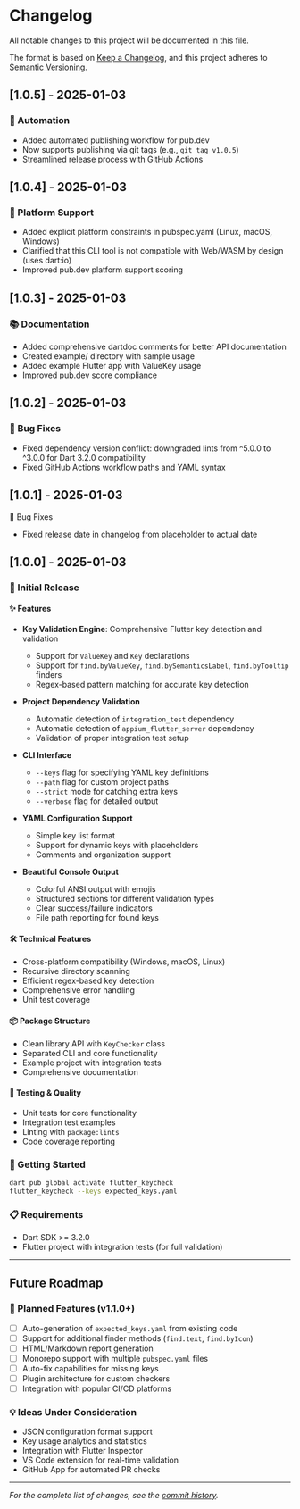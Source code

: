 # Changelog

All notable changes to this project will be documented in this file.

The format is based on [Keep a Changelog](https://keepachangelog.com/en/1.0.0/),
and this project adheres to [Semantic Versioning](https://semver.org/spec/v2.0.0.html).

## [1.0.5] - 2025-01-03

### 🤖 Automation

- Added automated publishing workflow for pub.dev
- Now supports publishing via git tags (e.g., `git tag v1.0.5`)
- Streamlined release process with GitHub Actions

## [1.0.4] - 2025-01-03

### 🔧 Platform Support

- Added explicit platform constraints in pubspec.yaml (Linux, macOS, Windows)
- Clarified that this CLI tool is not compatible with Web/WASM by design (uses dart:io)
- Improved pub.dev platform support scoring

## [1.0.3] - 2025-01-03

### 📚 Documentation

- Added comprehensive dartdoc comments for better API documentation
- Created example/ directory with sample usage
- Added example Flutter app with ValueKey usage
- Improved pub.dev score compliance

## [1.0.2] - 2025-01-03

### 🐛 Bug Fixes

- Fixed dependency version conflict: downgraded lints from ^5.0.0 to ^3.0.0 for Dart 3.2.0 compatibility
- Fixed GitHub Actions workflow paths and YAML syntax

## [1.0.1] - 2025-01-03

🐛 Bug Fixes

- Fixed release date in changelog from placeholder to actual date

## [1.0.0] - 2025-01-03

### 🎉 Initial Release

#### ✨ Features

- **Key Validation Engine**: Comprehensive Flutter key detection and validation

  - Support for `ValueKey` and `Key` declarations
  - Support for `find.byValueKey`, `find.bySemanticsLabel`, `find.byTooltip` finders
  - Regex-based pattern matching for accurate key detection

- **Project Dependency Validation**

  - Automatic detection of `integration_test` dependency
  - Automatic detection of `appium_flutter_server` dependency
  - Validation of proper integration test setup

- **CLI Interface**

  - `--keys` flag for specifying YAML key definitions
  - `--path` flag for custom project paths
  - `--strict` mode for catching extra keys
  - `--verbose` flag for detailed output

- **YAML Configuration Support**

  - Simple key list format
  - Support for dynamic keys with placeholders
  - Comments and organization support

- **Beautiful Console Output**
  - Colorful ANSI output with emojis
  - Structured sections for different validation types
  - Clear success/failure indicators
  - File path reporting for found keys

#### 🛠️ Technical Features

- Cross-platform compatibility (Windows, macOS, Linux)
- Recursive directory scanning
- Efficient regex-based key detection
- Comprehensive error handling
- Unit test coverage

#### 📦 Package Structure

- Clean library API with `KeyChecker` class
- Separated CLI and core functionality
- Example project with integration tests
- Comprehensive documentation

#### 🧪 Testing & Quality

- Unit tests for core functionality
- Integration test examples
- Linting with `package:lints`
- Code coverage reporting

### 🚀 Getting Started

```bash
dart pub global activate flutter_keycheck
flutter_keycheck --keys expected_keys.yaml
```

### 📋 Requirements

- Dart SDK >= 3.2.0
- Flutter project with integration tests (for full validation)

---

## Future Roadmap

### 🔮 Planned Features (v1.1.0+)

- [ ] Auto-generation of `expected_keys.yaml` from existing code
- [ ] Support for additional finder methods (`find.text`, `find.byIcon`)
- [ ] HTML/Markdown report generation
- [ ] Monorepo support with multiple `pubspec.yaml` files
- [ ] Auto-fix capabilities for missing keys
- [ ] Plugin architecture for custom checkers
- [ ] Integration with popular CI/CD platforms

### 💡 Ideas Under Consideration

- JSON configuration format support
- Key usage analytics and statistics
- Integration with Flutter Inspector
- VS Code extension for real-time validation
- GitHub App for automated PR checks

---

_For the complete list of changes, see the [commit history](https://github.com/1nk1/flutter_keycheck/commits/main)._
